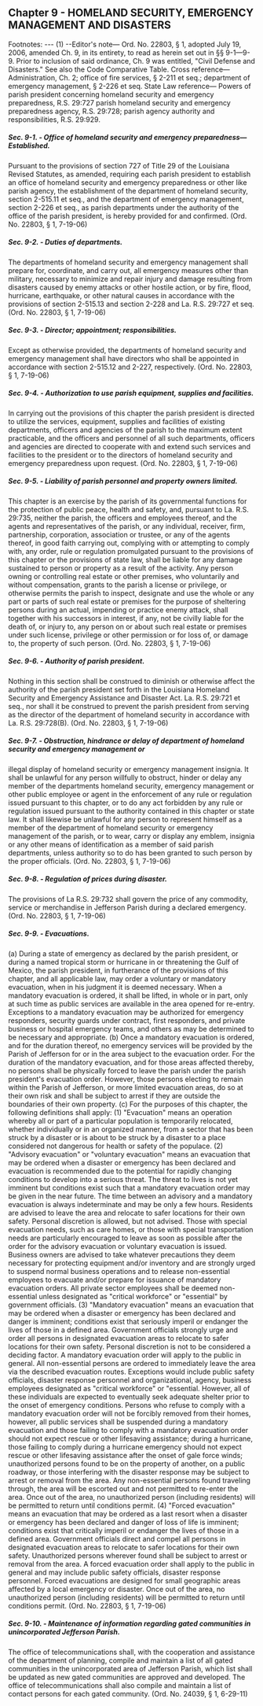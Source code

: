 ## Chapter 9 - HOMELAND SECURITY, EMERGENCY MANAGEMENT AND DISASTERS
Footnotes:
--- (1) --Editor's note— Ord. No. 22803, § 1, adopted July 19, 2006, amended Ch. 9, in its entirety, to read as herein set
out in §§ 9-1—9-9. Prior to inclusion of said ordinance, Ch. 9 was entitled, "Civil Defense and Disasters." See
also the Code Comparative Table.
Cross reference— Administration, Ch. 2; office of fire services, § 2-211 et seq.; department of emergency
management, § 2-226 et seq.
State Law reference— Powers of parish president concerning homeland security and emergency preparedness,
R.S. 29:727 parish homeland security and emergency preparedness agency, R.S. 29:728; parish agency authority
and responsibilities, R.S. 29:929.
##### Sec. 9-1. - Office of homeland security and emergency preparedness—Established.
Pursuant to the provisions of section 727 of Title 29 of the Louisiana Revised Statutes, as amended, requiring
each parish president to establish an office of homeland security and emergency preparedness or other like
parish agency, the establishment of the department of homeland security, section 2-515.11 et seq., and the
department of emergency management, section 2-226 et seq., as parish departments under the authority of the
office of the parish president, is hereby provided for and confirmed.
(Ord. No. 22803, § 1, 7-19-06)
##### Sec. 9-2. - Duties of departments.
The departments of homeland security and emergency management shall prepare for, coordinate, and carry out,
all emergency measures other than military, necessary to minimize and repair injury and damage resulting from
disasters caused by enemy attacks or other hostile action, or by fire, flood, hurricane, earthquake, or other
natural causes in accordance with the provisions of section 2-515.13 and section 2-228 and La. R.S. 29:727 et
seq.
(Ord. No. 22803, § 1, 7-19-06)
##### Sec. 9-3. - Director; appointment; responsibilities.
Except as otherwise provided, the departments of homeland security and emergency management shall have
directors who shall be appointed in accordance with section 2-515.12 and 2-227, respectively.
(Ord. No. 22803, § 1, 7-19-06)
##### Sec. 9-4. - Authorization to use parish equipment, supplies and facilities.
In carrying out the provisions of this chapter the parish president is directed to utilize the services, equipment,
supplies and facilities of existing departments, officers and agencies of the parish to the maximum extent
practicable, and the officers and personnel of all such departments, officers and agencies are directed to
cooperate with and extend such services and facilities to the president or to the directors of homeland security
and emergency preparedness upon request.
(Ord. No. 22803, § 1, 7-19-06)
##### Sec. 9-5. - Liability of parish personnel and property owners limited.
This chapter is an exercise by the parish of its governmental functions for the protection of public peace, health
and safety, and, pursuant to La. R.S. 29:735, neither the parish, the officers and employees thereof, and the
agents and representatives of the parish, or any individual, receiver, firm, partnership, corporation, association or
trustee, or any of the agents thereof, in good faith carrying out, complying with or attempting to comply with,
any order, rule or regulation promulgated pursuant to the provisions of this chapter or the provisions of state law,
shall be liable for any damage sustained to person or property as a result of the activity. Any person owning or
controlling real estate or other premises, who voluntarily and without compensation, grants to the parish a
license or privilege, or otherwise permits the parish to inspect, designate and use the whole or any part or parts
of such real estate or premises for the purpose of sheltering persons during an actual, impending or practice
enemy attack, shall together with his successors in interest, if any, not be civilly liable for the death of, or injury
to, any person on or about such real estate or premises under such license, privilege or other permission or for
loss of, or damage to, the property of such person.
(Ord. No. 22803, § 1, 7-19-06)
##### Sec. 9-6. - Authority of parish president.
Nothing in this section shall be construed to diminish or otherwise affect the authority of the parish president set
forth in the Louisiana Homeland Security and Emergency Assistance and Disaster Act. La. R.S. 29:721 et seq.,
nor shall it be construed to prevent the parish president from serving as the director of the department of
homeland security in accordance with La. R.S. 29:728(B).
(Ord. No. 22803, § 1, 7-19-06)
##### Sec. 9-7. - Obstruction, hindrance or delay of department of homeland security and emergency management or
illegal display of homeland security or emergency management insignia.
It shall be unlawful for any person willfully to obstruct, hinder or delay any member of the departments
homeland security, emergency management or other public employee or agent in the enforcement of any rule or
regulation issued pursuant to this chapter, or to do any act forbidden by any rule or regulation issued pursuant to
the authority contained in this chapter or state law. It shall likewise be unlawful for any person to represent
himself as a member of the department of homeland security or emergency management of the parish, or to
wear, carry or display any emblem, insignia or any other means of identification as a member of said parish
departments, unless authority so to do has been granted to such person by the proper officials.
(Ord. No. 22803, § 1, 7-19-06)
##### Sec. 9-8. - Regulation of prices during disaster.
The provisions of La R.S. 29:732 shall govern the price of any commodity, service or merchandise in Jefferson
Parish during a declared emergency.
(Ord. No. 22803, § 1, 7-19-06)
##### Sec. 9-9. - Evacuations.
(a)
During a state of emergency as declared by the parish president, or during a named tropical storm or hurricane in
or threatening the Gulf of Mexico, the parish president, in furtherance of the provisions of this chapter, and all
applicable law, may order a voluntary or mandatory evacuation, when in his judgment it is deemed necessary.
When a mandatory evacuation is ordered, it shall be lifted, in whole or in part, only at such time as public
services are available in the area opened for re-entry. Exceptions to a mandatory evacuation may be authorized
for emergency responders, security guards under contract, first responders, and private business or hospital
emergency teams, and others as may be determined to be necessary and appropriate.
(b)
Once a mandatory evacuation is ordered, and for the duration thereof, no emergency services will be provided
by the Parish of Jefferson for or in the area subject to the evacuation order. For the duration of the mandatory
evacuation, and for those areas affected thereby, no persons shall be physically forced to leave the parish under
the parish president's evacuation order. However, those persons electing to remain within the Parish of Jefferson,
or more limited evacuation areas, do so at their own risk and shall be subject to arrest if they are outside the
boundaries of their own property.
(c)
For the purposes of this chapter, the following definitions shall apply:
(1)
"Evacuation" means an operation whereby all or part of a particular population is temporarily relocated, whether
individually or in an organized manner, from a sector that has been struck by a disaster or is about to be struck
by a disaster to a place considered not dangerous for health or safety of the populace.
(2)
"Advisory evacuation" or "voluntary evacuation" means an evacuation that may be ordered when a disaster or
emergency has been declared and evacuation is recommended due to the potential for rapidly changing
conditions to develop into a serious threat. The threat to lives is not yet imminent but conditions exist such that a
mandatory evacuation order may be given in the near future. The time between an advisory and a mandatory
evacuation is always indeterminate and may be only a few hours.
Residents are advised to leave the area and relocate to safer locations for their own safety. Personal discretion is
allowed, but not advised. Those with special evacuation needs, such as care homes, or those with special
transportation needs are particularly encouraged to leave as soon as possible after the order for the advisory
evacuation or voluntary evacuation is issued.
Business owners are advised to take whatever precautions they deem necessary for protecting equipment and/or
inventory and are strongly urged to suspend normal business operations and to release non-essential employees
to evacuate and/or prepare for issuance of mandatory evacuation orders. All private sector employees shall be
deemed non-essential unless designated as "critical workforce" or "essential" by government officials.
(3)
"Mandatory evacuation" means an evacuation that may be ordered when a disaster or emergency has been
declared and danger is imminent; conditions exist that seriously imperil or endanger the lives of those in a
defined area. Government officials strongly urge and order all persons in designated evacuation areas to relocate
to safer locations for their own safety. Personal discretion is not to be considered a deciding factor.
A mandatory evacuation order will apply to the public in general. All non-essential persons are ordered to
immediately leave the area via the described evacuation routes. Exceptions would include public safety officials,
disaster response personnel and organizational, agency, business employees designated as "critical workforce" or
"essential. However, all of these individuals are expected to eventually seek adequate shelter prior to the onset of
emergency conditions.
Persons who refuse to comply with a mandatory evacuation order will not be forcibly removed from their
homes, however, all public services shall be suspended during a mandatory evacuation and those failing to
comply with a mandatory evacuation order should not expect rescue or other lifesaving assistance; during a
hurricane, those failing to comply during a hurricane emergency should not expect rescue or other lifesaving
assistance after the onset of gale force winds; unauthorized persons found to be on the property of another, on a
public roadway, or those interfering with the disaster response may be subject to arrest or removal from the area.
Any non-essential persons found traveling through, the area will be escorted out and not permitted to re-enter the
area. Once out of the area, no unauthorized person (including residents) will be permitted to return until
conditions permit.
(4)
"Forced evacuation" means an evacuation that may be ordered as a last resort when a disaster or emergency has
been declared and danger of loss of life is imminent; conditions exist that critically imperil or endanger the lives
of those in a defined area.
Government officials direct and compel all persons in designated evacuation areas to relocate to safer locations
for their own safety. Unauthorized persons wherever found shall be subject to arrest or removal from the area.
A forced evacuation order shall apply to the public in general and may include public safety officials, disaster
response personnel. Forced evacuations are designed for small geographic areas affected by a local emergency
or disaster.
Once out of the area, no unauthorized person (including residents) will be permitted to return until conditions
permit.
(Ord. No. 22803, § 1, 7-19-06)
##### Sec. 9-10. - Maintenance of information regarding gated communities in unincorporated Jefferson Parish.
The office of telecommunications shall, with the cooperation and assistance of the department of planning,
compile and maintain a list of all gated communities in the unincorporated area of Jefferson Parish, which list
shall be updated as new gated communities are approved and developed. The office of telecommunications shall
also compile and maintain a list of contact persons for each gated community.
(Ord. No. 24039, § 1, 6-29-11)
